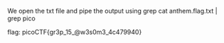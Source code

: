 We open the txt file and pipe the output using grep 
cat anthem.flag.txt | grep pico

flag: picoCTF{gr3p_15_@w3s0m3_4c479940}

